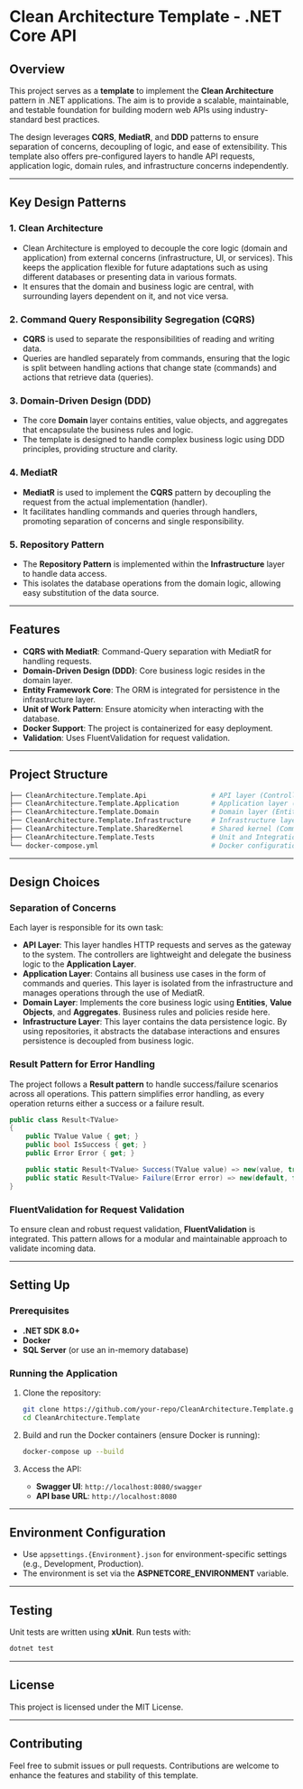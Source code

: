 
# Clean Architecture Template - .NET Core API

## Overview

This project serves as a **template** to implement the **Clean Architecture** pattern in .NET applications. The aim is to provide a scalable, maintainable, and testable foundation for building modern web APIs using industry-standard best practices. 

The design leverages **CQRS**, **MediatR**, and **DDD** patterns to ensure separation of concerns, decoupling of logic, and ease of extensibility. This template also offers pre-configured layers to handle API requests, application logic, domain rules, and infrastructure concerns independently.

---

## Key Design Patterns

### 1. **Clean Architecture**

- Clean Architecture is employed to decouple the core logic (domain and application) from external concerns (infrastructure, UI, or services). This keeps the application flexible for future adaptations such as using different databases or presenting data in various formats.
- It ensures that the domain and business logic are central, with surrounding layers dependent on it, and not vice versa.

### 2. **Command Query Responsibility Segregation (CQRS)**

- **CQRS** is used to separate the responsibilities of reading and writing data. 
- Queries are handled separately from commands, ensuring that the logic is split between handling actions that change state (commands) and actions that retrieve data (queries).

### 3. **Domain-Driven Design (DDD)**

- The core **Domain** layer contains entities, value objects, and aggregates that encapsulate the business rules and logic.
- The template is designed to handle complex business logic using DDD principles, providing structure and clarity.

### 4. **MediatR**

- **MediatR** is used to implement the **CQRS** pattern by decoupling the request from the actual implementation (handler).
- It facilitates handling commands and queries through handlers, promoting separation of concerns and single responsibility.

### 5. **Repository Pattern**

- The **Repository Pattern** is implemented within the **Infrastructure** layer to handle data access. 
- This isolates the database operations from the domain logic, allowing easy substitution of the data source.

---

## Features

- **CQRS with MediatR**: Command-Query separation with MediatR for handling requests.
- **Domain-Driven Design (DDD)**: Core business logic resides in the domain layer.
- **Entity Framework Core**: The ORM is integrated for persistence in the infrastructure layer.
- **Unit of Work Pattern**: Ensure atomicity when interacting with the database.
- **Docker Support**: The project is containerized for easy deployment.
- **Validation**: Uses FluentValidation for request validation.

---

## Project Structure

```bash
├── CleanArchitecture.Template.Api                # API layer (Controllers, Requests, DTOs)
├── CleanArchitecture.Template.Application        # Application layer (Commands, Queries, Handlers, Services)
├── CleanArchitecture.Template.Domain             # Domain layer (Entities, Aggregates, Value Objects, Specifications)
├── CleanArchitecture.Template.Infrastructure     # Infrastructure layer (Persistence, Migrations, Repositories)
├── CleanArchitecture.Template.SharedKernel       # Shared kernel (Common logic, Errors, Results)
├── CleanArchitecture.Template.Tests              # Unit and Integration tests
└── docker-compose.yml                            # Docker configuration
```

---

## Design Choices

### Separation of Concerns

Each layer is responsible for its own task:
- **API Layer**: This layer handles HTTP requests and serves as the gateway to the system. The controllers are lightweight and delegate the business logic to the **Application Layer**.
- **Application Layer**: Contains all business use cases in the form of commands and queries. This layer is isolated from the infrastructure and manages operations through the use of MediatR.
- **Domain Layer**: Implements the core business logic using **Entities**, **Value Objects**, and **Aggregates**. Business rules and policies reside here.
- **Infrastructure Layer**: This layer contains the data persistence logic. By using repositories, it abstracts the database interactions and ensures persistence is decoupled from business logic.

### Result Pattern for Error Handling

The project follows a **Result<T> pattern** to handle success/failure scenarios across all operations. This pattern simplifies error handling, as every operation returns either a success or a failure result. 

```csharp
public class Result<TValue>
{
    public TValue Value { get; }
    public bool IsSuccess { get; }
    public Error Error { get; }

    public static Result<TValue> Success(TValue value) => new(value, true, Error.None);
    public static Result<TValue> Failure(Error error) => new(default, false, error);
}
```

### FluentValidation for Request Validation

To ensure clean and robust request validation, **FluentValidation** is integrated. This pattern allows for a modular and maintainable approach to validate incoming data.

---

## Setting Up

### Prerequisites

- **.NET SDK 8.0+**
- **Docker**
- **SQL Server** (or use an in-memory database)

### Running the Application

1. Clone the repository:

   ```bash
   git clone https://github.com/your-repo/CleanArchitecture.Template.git
   cd CleanArchitecture.Template
   ```

2. Build and run the Docker containers (ensure Docker is running):

   ```bash
   docker-compose up --build
   ```

3. Access the API:

   - **Swagger UI**: `http://localhost:8080/swagger`
   - **API base URL**: `http://localhost:8080`

---

## Environment Configuration

- Use `appsettings.{Environment}.json` for environment-specific settings (e.g., Development, Production).
- The environment is set via the **ASPNETCORE_ENVIRONMENT** variable.

---

## Testing

Unit tests are written using **xUnit**. Run tests with:

```bash
dotnet test
```

---

## License

This project is licensed under the MIT License.

---

## Contributing

Feel free to submit issues or pull requests. Contributions are welcome to enhance the features and stability of this template.


